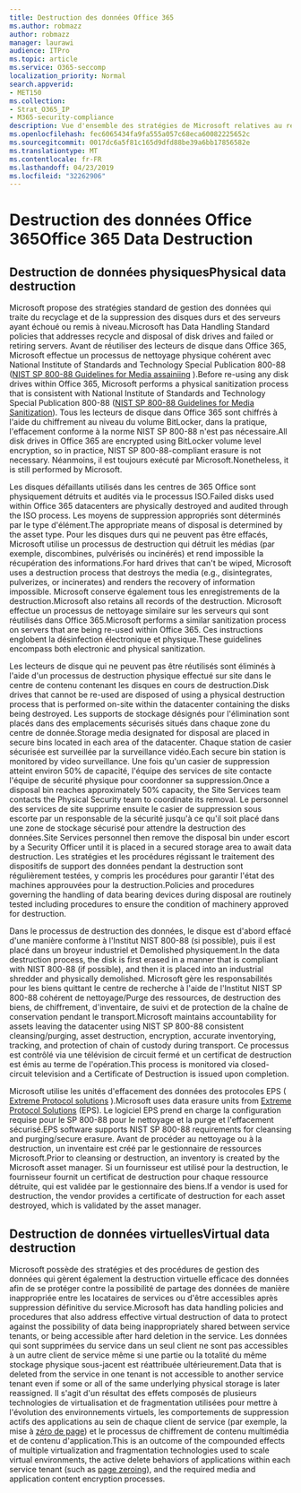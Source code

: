 ```yaml
---
title: Destruction des données Office 365
ms.author: robmazz
author: robmazz
manager: laurawi
audience: ITPro
ms.topic: article
ms.service: O365-seccomp
localization_priority: Normal
search.appverid:
- MET150
ms.collection:
- Strat_O365_IP
- M365-security-compliance
description: Vue d'ensemble des stratégies de Microsoft relatives au recyclage, à la suppression ou à la destruction des serveurs et des lecteurs de disque du centre de l'Office 365.
ms.openlocfilehash: fec6065434fa9fa555a057c68eca60082225652c
ms.sourcegitcommit: 0017dc6a5f81c165d9dfd88be39a6bb17856582e
ms.translationtype: MT
ms.contentlocale: fr-FR
ms.lasthandoff: 04/23/2019
ms.locfileid: "32262906"
---
```

# <a name="office-365-data-destruction"></a><span data-ttu-id="940e3-103">Destruction des données Office 365</span><span class="sxs-lookup"><span data-stu-id="940e3-103">Office 365 Data Destruction</span></span>

## <a name="physical-data-destruction"></a><span data-ttu-id="940e3-104">Destruction de données physiques</span><span class="sxs-lookup"><span data-stu-id="940e3-104">Physical data destruction</span></span>

<span data-ttu-id="940e3-105">Microsoft propose des stratégies standard de gestion des données qui traite du recyclage et de la suppression des disques durs et des serveurs ayant échoué ou remis à niveau.</span><span class="sxs-lookup"><span data-stu-id="940e3-105">Microsoft has Data Handling Standard policies that addresses recycle and disposal of disk drives and failed or retiring servers.</span></span> <span data-ttu-id="940e3-106">Avant de réutiliser des lecteurs de disque dans Office 365, Microsoft effectue un processus de nettoyage physique cohérent avec National Institute of Standards and Technology Special Publication 800-88 ([NIST SP 800-88 Guidelines for Media assainiing](http://nvlpubs.nist.gov/nistpubs/SpecialPublications/NIST.SP.800-88r1.pdf) ).</span><span class="sxs-lookup"><span data-stu-id="940e3-106">Before re-using any disk drives within Office 365, Microsoft performs a physical sanitization process that is consistent with National Institute of Standards and Technology Special Publication 800-88 ([NIST SP 800-88 Guidelines for Media Sanitization](http://nvlpubs.nist.gov/nistpubs/SpecialPublications/NIST.SP.800-88r1.pdf)).</span></span> <span data-ttu-id="940e3-107">Tous les lecteurs de disque dans Office 365 sont chiffrés à l'aide du chiffrement au niveau du volume BitLocker, dans la pratique, l'effacement conforme à la norme NIST SP 800-88 n'est pas nécessaire.</span><span class="sxs-lookup"><span data-stu-id="940e3-107">All disk drives in Office 365 are encrypted using BitLocker volume level encryption, so in practice, NIST SP 800-88-compliant erasure is not necessary.</span></span> <span data-ttu-id="940e3-108">Néanmoins, il est toujours exécuté par Microsoft.</span><span class="sxs-lookup"><span data-stu-id="940e3-108">Nonetheless, it is still performed by Microsoft.</span></span>

<span data-ttu-id="940e3-109">Les disques défaillants utilisés dans les centres de 365 Office sont physiquement détruits et audités via le processus ISO.</span><span class="sxs-lookup"><span data-stu-id="940e3-109">Failed disks used within Office 365 datacenters are physically destroyed and audited through the ISO process.</span></span> <span data-ttu-id="940e3-110">Les moyens de suppression appropriés sont déterminés par le type d'élément.</span><span class="sxs-lookup"><span data-stu-id="940e3-110">The appropriate means of disposal is determined by the asset type.</span></span> <span data-ttu-id="940e3-111">Pour les disques durs qui ne peuvent pas être effacés, Microsoft utilise un processus de destruction qui détruit les médias (par exemple, discombines, pulvérisés ou incinérés) et rend impossible la récupération des informations.</span><span class="sxs-lookup"><span data-stu-id="940e3-111">For hard drives that can't be wiped, Microsoft uses a destruction process that destroys the media (e.g., disintegrates, pulverizes, or incinerates) and renders the recovery of information impossible.</span></span> <span data-ttu-id="940e3-112">Microsoft conserve également tous les enregistrements de la destruction.</span><span class="sxs-lookup"><span data-stu-id="940e3-112">Microsoft also retains all records of the destruction.</span></span> <span data-ttu-id="940e3-113">Microsoft effectue un processus de nettoyage similaire sur les serveurs qui sont réutilisés dans Office 365.</span><span class="sxs-lookup"><span data-stu-id="940e3-113">Microsoft performs a similar sanitization process on servers that are being re-used within Office 365.</span></span> <span data-ttu-id="940e3-114">Ces instructions englobent la désinfection électronique et physique.</span><span class="sxs-lookup"><span data-stu-id="940e3-114">These guidelines encompass both electronic and physical sanitization.</span></span>

<span data-ttu-id="940e3-115">Les lecteurs de disque qui ne peuvent pas être réutilisés sont éliminés à l'aide d'un processus de destruction physique effectué sur site dans le centre de contenu contenant les disques en cours de destruction.</span><span class="sxs-lookup"><span data-stu-id="940e3-115">Disk drives that cannot be re-used are disposed of using a physical destruction process that is performed on-site within the datacenter containing the disks being destroyed.</span></span> <span data-ttu-id="940e3-116">Les supports de stockage désignés pour l'élimination sont placés dans des emplacements sécurisés situés dans chaque zone du centre de donnée.</span><span class="sxs-lookup"><span data-stu-id="940e3-116">Storage media designated for disposal are placed in secure bins located in each area of the datacenter.</span></span> <span data-ttu-id="940e3-117">Chaque station de casier sécurisée est surveillée par la surveillance vidéo.</span><span class="sxs-lookup"><span data-stu-id="940e3-117">Each secure bin station is monitored by video surveillance.</span></span> <span data-ttu-id="940e3-118">Une fois qu'un casier de suppression atteint environ 50% de capacité, l'équipe des services de site contacte l'équipe de sécurité physique pour coordonner sa suppression.</span><span class="sxs-lookup"><span data-stu-id="940e3-118">Once a disposal bin reaches approximately 50% capacity, the Site Services team contacts the Physical Security team to coordinate its removal.</span></span> <span data-ttu-id="940e3-119">Le personnel des services de site supprime ensuite le casier de suppression sous escorte par un responsable de la sécurité jusqu'à ce qu'il soit placé dans une zone de stockage sécurisé pour attendre la destruction des données.</span><span class="sxs-lookup"><span data-stu-id="940e3-119">Site Services personnel then remove the disposal bin under escort by a Security Officer until it is placed in a secured storage area to await data destruction.</span></span> <span data-ttu-id="940e3-120">Les stratégies et les procédures régissant le traitement des dispositifs de support des données pendant la destruction sont régulièrement testées, y compris les procédures pour garantir l'état des machines approuvées pour la destruction.</span><span class="sxs-lookup"><span data-stu-id="940e3-120">Policies and procedures governing the handling of data bearing devices during disposal are routinely tested including procedures to ensure the condition of machinery approved for destruction.</span></span>

<span data-ttu-id="940e3-121">Dans le processus de destruction des données, le disque est d'abord effacé d'une manière conforme à l'Institut NIST 800-88 (si possible), puis il est placé dans un broyeur industriel et Demolished physiquement.</span><span class="sxs-lookup"><span data-stu-id="940e3-121">In the data destruction process, the disk is first erased in a manner that is compliant with NIST 800-88 (if possible), and then it is placed into an industrial shredder and physically demolished.</span></span> <span data-ttu-id="940e3-122">Microsoft gère les responsabilités pour les biens quittant le centre de recherche à l'aide de l'Institut NIST SP 800-88 cohérent de nettoyage/Purge des ressources, de destruction des biens, de chiffrement, d'inventaire, de suivi et de protection de la chaîne de conservation pendant le transport.</span><span class="sxs-lookup"><span data-stu-id="940e3-122">Microsoft maintains accountability for assets leaving the datacenter using NIST SP 800-88 consistent cleansing/purging, asset destruction, encryption, accurate inventorying, tracking, and protection of chain of custody during transport.</span></span> <span data-ttu-id="940e3-123">Ce processus est contrôlé via une télévision de circuit fermé et un certificat de destruction est émis au terme de l'opération.</span><span class="sxs-lookup"><span data-stu-id="940e3-123">This process is monitored via closed-circuit television and a Certificate of Destruction is issued upon completion.</span></span>

<span data-ttu-id="940e3-124">Microsoft utilise les unités d'effacement des données des protocoles EPS ( [Extreme Protocol solutions](http://www.enterprisedataerasure.com/) ).</span><span class="sxs-lookup"><span data-stu-id="940e3-124">Microsoft uses data erasure units from [Extreme Protocol Solutions](http://www.enterprisedataerasure.com/) (EPS).</span></span> <span data-ttu-id="940e3-125">Le logiciel EPS prend en charge la configuration requise pour le SP 800-88 pour le nettoyage et la purge et l'effacement sécurisé.</span><span class="sxs-lookup"><span data-stu-id="940e3-125">EPS software supports NIST SP 800-88 requirements for cleansing and purging/secure erasure.</span></span> <span data-ttu-id="940e3-126">Avant de procéder au nettoyage ou à la destruction, un inventaire est créé par le gestionnaire de ressources Microsoft.</span><span class="sxs-lookup"><span data-stu-id="940e3-126">Prior to cleansing or destruction, an inventory is created by the Microsoft asset manager.</span></span> <span data-ttu-id="940e3-127">Si un fournisseur est utilisé pour la destruction, le fournisseur fournit un certificat de destruction pour chaque ressource détruite, qui est validée par le gestionnaire des biens.</span><span class="sxs-lookup"><span data-stu-id="940e3-127">If a vendor is used for destruction, the vendor provides a certificate of destruction for each asset destroyed, which is validated by the asset manager.</span></span>

## <a name="virtual-data-destruction"></a><span data-ttu-id="940e3-128">Destruction de données virtuelles</span><span class="sxs-lookup"><span data-stu-id="940e3-128">Virtual data destruction</span></span>

<span data-ttu-id="940e3-129">Microsoft possède des stratégies et des procédures de gestion des données qui gèrent également la destruction virtuelle efficace des données afin de se protéger contre la possibilité de partage des données de manière inappropriée entre les locataires de services ou d'être accessibles après suppression définitive du service.</span><span class="sxs-lookup"><span data-stu-id="940e3-129">Microsoft has data handling policies and procedures that also address effective virtual destruction of data to protect against the possibility of data being inappropriately shared between service tenants, or being accessible after hard deletion in the service.</span></span> <span data-ttu-id="940e3-130">Les données qui sont supprimées du service dans un seul client ne sont pas accessibles à un autre client de service même si une partie ou la totalité du même stockage physique sous-jacent est réattribuée ultérieurement.</span><span class="sxs-lookup"><span data-stu-id="940e3-130">Data that is deleted from the service in one tenant is not accessible to another service tenant even if some or all of the same underlying physical storage is later reassigned.</span></span> <span data-ttu-id="940e3-131">Il s'agit d'un résultat des effets composés de plusieurs technologies de virtualisation et de fragmentation utilisées pour mettre à l'évolution des environnements virtuels, les comportements de suppression actifs des applications au sein de chaque client de service (par exemple, la mise à [zéro de page](https://docs.microsoft.com/office365/securitycompliance/office-365-exchange-online-data-deletion#page-zeroing)) et le processus de chiffrement de contenu multimédia et de contenu d'application.</span><span class="sxs-lookup"><span data-stu-id="940e3-131">This is an outcome of the compounded effects of multiple virtualization and fragmentation technologies used to scale virtual environments, the active delete behaviors of applications within each service tenant (such as [page zeroing](https://docs.microsoft.com/office365/securitycompliance/office-365-exchange-online-data-deletion#page-zeroing)), and the required media and application content encryption processes.</span></span>